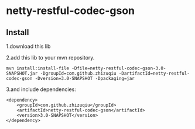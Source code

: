 # netty-restful-codec-gson

Install
---
1.download this lib

2.add this lib to your mvn repository.

```
mvn install:install-file -Dfile=netty-restful-codec-gson-3.0-SNAPSHOT.jar -DgroupId=com.github.zhizuqiu -DartifactId=netty-restful-codec-gson -Dversion=3.0-SNAPSHOT -Dpackaging=jar
```

3.and include dependencies:

```
<dependency>
    <groupId>com.github.zhizuqiu</groupId>
    <artifactId>netty-restful-codec-gson</artifactId>
    <version>3.0-SNAPSHOT</version>
</dependency>
```
